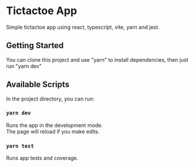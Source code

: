 # Tictactoe App 

Simple tictactoe app using react, typescript, vite, yarn and jest.

## Getting Started

You can clone this project and use "yarn" to install dependencies, then just run "yarn dev"

## Available Scripts

In the project directory, you can run:

### `yarn dev`

Runs the app in the development mode.\
The page will reload if you make edits.

### `yarn test`

Runs app tests and coverage.
